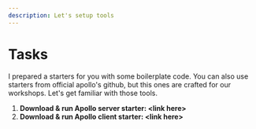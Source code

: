 ```yaml
---
description: Let's setup tools
---
```


# Tasks

I prepared a starters for you with some boilerplate code. You can also use starters from official apollo's github, but this ones are crafted for our workshops. Let's get familiar with those tools. 

1. **Download & run Apollo server starter: &lt;link here&gt;**
2. **Download & run Apollo client starter: &lt;link here&gt;**

